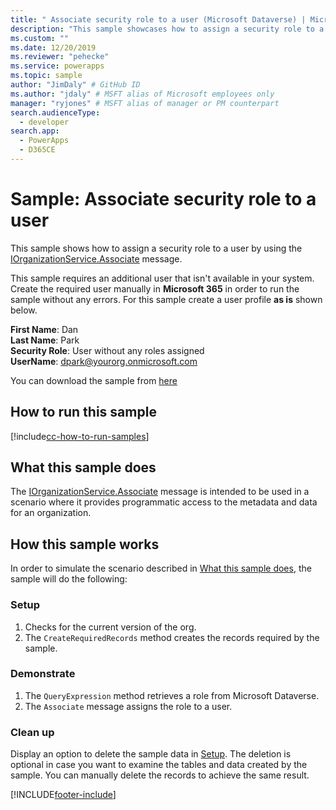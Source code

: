 ```yaml
---
title: " Associate security role to a user (Microsoft Dataverse) | Microsoft Docs" # Intent and product brand in a unique string of 43-59 chars including spaces
description: "This sample showcases how to assign a security role to a user " # 115-145 characters including spaces. This abstract displays in the search result.
ms.custom: ""
ms.date: 12/20/2019
ms.reviewer: "pehecke"
ms.service: powerapps
ms.topic: sample
author: "JimDaly" # GitHub ID
ms.author: "jdaly" # MSFT alias of Microsoft employees only
manager: "ryjones" # MSFT alias of manager or PM counterpart
search.audienceType: 
  - developer
search.app: 
  - PowerApps
  - D365CE
---
```


# Sample: Associate security role to a user



This sample shows how to assign a security role to a user by using the [IOrganizationService.Associate](/dotnet/api/microsoft.xrm.sdk.iorganizationservice?view=dynamics-general-ce-9) message. 

This sample requires an additional user that isn't available in your system. Create the required user manually in **Microsoft 365** in order to run the sample without any errors. For this sample create a user profile **as is** shown below. 

**First Name**: Dan<br/>
**Last Name**: Park<br/>
**Security Role**: User without any roles assigned<br/>
**UserName**: dpark@yourorg.onmicrosoft.com<br/>

You can download the sample from [here](https://github.com/microsoft/PowerApps-Samples/tree/master/cds/orgsvc/C%23/AssociateSecurityRoleToUser)

## How to run this sample

[!include[cc-how-to-run-samples](../../includes/cc-how-to-run-samples.md)]

## What this sample does

The [IOrganizationService.Associate](/dotnet/api/microsoft.xrm.sdk.iorganizationservice?view=dynamics-general-ce-9) message is intended to be used in a scenario where it provides programmatic access to the metadata and data for an organization.

## How this sample works

In order to simulate the scenario described in [What this sample does](#what-this-sample-does), the sample will do the following:

### Setup

1. Checks for the current version of the org.
2. The `CreateRequiredRecords` method creates the records required by the sample.

### Demonstrate

1. The `QueryExpression` method retrieves a role from Microsoft Dataverse.
2. The `Associate` message assigns the role to a user.

### Clean up

Display an option to delete the sample data in [Setup](#setup). The deletion is optional in case you want to examine the tables and data created by the sample. You can manually delete the records to achieve the same result.


[!INCLUDE[footer-include](../../../../includes/footer-banner.md)]

